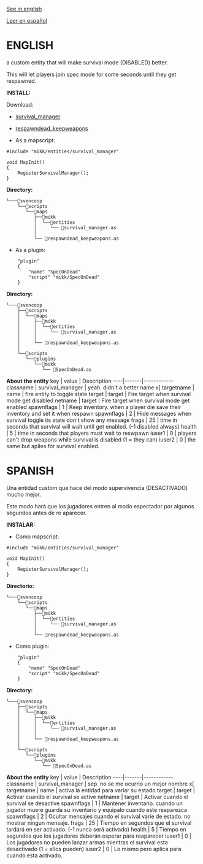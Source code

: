 [See in english](#english)

[Leer en español](#spanish)

# ENGLISH

a custom entity that will make survival mode (DISABLED) better.

This will let players join spec mode for some seconds until they get respawned.

**INSTALL:**

Download:

- [survival_manager]()

- [respawndead_keepweapons]()

- As a mapscript:
```angelscript
#include "mikk/entities/survival_manager"

void MapInit()
{
    RegisterSurvivalManager();
}
```
**Directory:**
```
└───📁svencoop
    └──📁scripts
       └──📁maps
          ├──📁mikk
          │  └──📁entities
          │     └── 📄survival_manager.as
		  │
          └── 📄respawndead_keepweapons.as
```

- As a plugin:
```angelscript
	"plugin"
	{
		"name" "SpecOnDead"
		"script" "mikk/SpecOnDead"
	}
```
**Directory:**
```
└───📁svencoop
    ├──📁scripts
    │  └──📁maps
    │     ├──📁mikk
    │     │  └──📁entities
    │     │     └── 📄survival_manager.as
	│     │
    │     └── 📄respawndead_keepweapons.as
	│  
    └──📁scripts
       └──📁plugins
          └──📁mikk
             └── 📄SpecOnDead.as
```

**About the entity**
key | value | Description
----|-------|------------
classname | survival_manager | yeah. didn't a better name x[
targetname | name | fire entity to toggle state
target | target | Fire target when survival mode get disabled
netname | target | Fire target when survival mode get enabled
spawnflags | 1 | Keep inventory. when a player die save their inventory and set it when respawn
spawnflags | 2 | Hide messages when survival toggle its state don't show any message
frags | 25 | time in seconds that survival will wait until get enabled. (-1 disabled always)
health | 5 | time in seconds that players must wait to reswpawn
iuser1 | 0 | players can't drop weapons while survival is disabled (1 = they can)
iuser2 | 0 | the same but aplies for survival enabled.

# SPANISH

Una entidad custom que hace del modo supervivencia (DESACTIVADO) mucho mejor.

Este modo hará que los jugadores entren al modo espectador por algunos segundos antes de re aparecer.

**INSTALAR:**

- Como mapscript:
```angelscript
#include "mikk/entities/survival_manager"

void MapInit()
{
    RegisterSurvivalManager();
}
```
**Directorio:**
```
└───📁svencoop
    └──📁scripts
       └──📁maps
          ├──📁mikk
          │  └──📁entities
          │     └── 📄survival_manager.as
		  │
          └── 📄respawndead_keepweapons.as
```

- Como plugin:
```angelscript
	"plugin"
	{
		"name" "SpecOnDead"
		"script" "mikk/SpecOnDead"
	}
```
**Directory:**
```
└───📁svencoop
    ├──📁scripts
    │  └──📁maps
    │     ├──📁mikk
    │     │  └──📁entities
    │     │     └── 📄survival_manager.as
	│     │
    │     └── 📄respawndead_keepweapons.as
	│  
    └──📁scripts
       └──📁plugins
          └──📁mikk
             └── 📄SpecOnDead.as
```

**About the entity**
key | value | Description
----|-------|------------
classname | survival_manager | sep. no se me ocurrio un mejor nombre x[
targetname | name | activa la entidad para variar su estado
target | target | Activar cuando el survival se active
netname | target | Activar cuando el survival se desactive
spawnflags | 1 | Mantener inventario. cuando un jugador muere guarda su inventario y equipalo cuando este reaparezca
spawnflags | 2 | Ocultar mensajes cuando el survival varie de estado. no mostrar ningun mensaje.
frags | 25 | Tiempo en segundos que el survival tardará en ser activado. (-1 nunca será activado)
health | 5 | Tiempo en segundos que los jugadores deberán esperar para reaparecer
iuser1 | 0 | Los jugadores no pueden lanzar armas mientras el survival esta desactivado (1 = ellos pueden)
iuser2 | 0 | Lo mismo pero aplica para cuando esta activado.